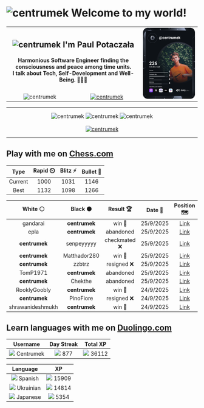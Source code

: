 <h1>
  <img
    src="https://emojis.slackmojis.com/emojis/images/1531849430/4246/blob-sunglasses.gif"
    width="30"
    alt="centrumek"
  />
  Welcome to my world!
</h1>

<table>
  <tbody>
    <tr>
      <td align="center" width="70%" colspan="2">
        <h2>
          <img
            src="https://raw.githubusercontent.com/MartinHeinz/MartinHeinz/master/wave.gif"
            width="30px"
            alt="centrumek"
          />
          I'm Paul Potaczała
        </h2>
        <h4>
          Harmonious Software Engineer finding the consciousness and peace among time units.
          <br/>
          I talk about Tech, Self-Development and Well-Being. 🌿🧘🚀
        </h4>
      </td>
      <td width="30%" rowspan="2">
        <a href="https://app.daily.dev/centrumek">
          <img
            src="./devcard.svg"
            alt="centrumek"
          />
        </a>
      </td>
    </tr>
    <tr align="center">
      <td>
        <img
          src="https://komarev.com/ghpvc/?username=centrumek&label=visitors&color=0e75b6&style=flat"
          alt="centrumek"
        >
      </td>
      <td>
        <a href="https://stackoverflow.com/users/14496012/centrumek">
          <img
            src="https://stackoverflow.com/users/flair/14496012.png?theme=dark"
            alt="centrumek"
          >
        </a>
      </td>
    </tr>
  </tbody>
</table>

---
<div align="center">
  <img 
    src="https://github-readme-stats.vercel.app/api?username=centrumek&show_icons=true&count_private=true&theme=dark&hide_border=true&hide=issues,contribs&bg_color=00000000"
    alt="centrumek"
  />
  <img
    src="https://github-readme-stats.vercel.app/api/top-langs/?username=centrumek&layout=compact&hide_border=true&theme=dark&bg_color=00000000&langs_count=6&exclude_repo=air-statistic-app"
    alt="centrumek"
  />
  <img 
    src="https://github-readme-streak-stats.herokuapp.com?user=centrumek&theme=dark&hide_border=true&background=FFFFFF00"
    alt="centrumek"
  />
  <br/>
  <br/>
  <a href="https://www.buymeacoffee.com/centrumek">
    <img
      src="https://cdn.buymeacoffee.com/buttons/v2/default-orange.png"
      height="50"
      width="210"
      alt="centrumek"
    />
  </a>
</div>

---

## Play with me on [Chess.com](https://www.chess.com/member/centrumek)

<div align="center">
<!--START_SECTION:chessStats-->
<!-- Automatically generated with https://github.com/Balastrong/chess-stats-action -->

| Type | Rapid ⏲️ | Blitz ⚡ | Bullet 🔫 |
|:---:|:---:|:---:|:---:|
| Current | 1000 | 1031 | 1146 |
| Best | 1132 | 1098 | 1266 |

| White ⚪ | Black ⚫ | Result 🏆 | Date 📅 | Position 🗺️ | Type 🕕 |
|:---:|:---:|:---:|:---:|:---:|:---:|
| gandarai | **centrumek** | win 🥇 | 25/9/2025 | <a href="http://www.ee.unb.ca/cgi-bin/tervo/fen.pl?select=8/3R4/1p2ppkp/1Nb5/4P3/2P5/2P2PPP/r5K1 w - - 4 26">Link</a> | Blitz |
| epla | **centrumek** | abandoned  | 25/9/2025 | <a href="http://www.ee.unb.ca/cgi-bin/tervo/fen.pl?select=1r2k3/8/p1nP2pp/2N1R3/Q7/7P/5PP1/2R3K1 b - - 0 34">Link</a> | Blitz |
| **centrumek** | senpeyyyyy | checkmated ❌ | 25/9/2025 | <a href="http://www.ee.unb.ca/cgi-bin/tervo/fen.pl?select=1k5r/p4ppp/Ppp5/8/3r1Pn1/1P6/2Q1Kq1P/R1R5 w - - 2 28">Link</a> | Blitz |
| **centrumek** | Matthador280 | win 🥇 | 25/9/2025 | <a href="http://www.ee.unb.ca/cgi-bin/tervo/fen.pl?select=5Q1Q/3b1p1n/2p3pk/3p3p/3P1P2/6P1/3N3P/6K1 b - - 4 33">Link</a> | Blitz |
| **centrumek** | zzbtrz | resigned ❌ | 25/9/2025 | <a href="http://www.ee.unb.ca/cgi-bin/tervo/fen.pl?select=8/5p2/6p1/8/4k3/2p3P1/4K3/2r5 w - - 2 45">Link</a> | Blitz |
| TomP1971 | **centrumek** | abandoned  | 25/9/2025 | <a href="http://www.ee.unb.ca/cgi-bin/tervo/fen.pl?select=rn2k1r1/3b4/1p1p1R2/p2Pp1Np/4P2P/1P6/P2QB3/R5K1 b q - 0 23">Link</a> | Blitz |
| **centrumek** | Chekthe | abandoned  | 25/9/2025 | <a href="http://www.ee.unb.ca/cgi-bin/tervo/fen.pl?select=8/1p6/5p2/6p1/2k1Kp1p/2P2N1r/8/8 w - - 2 48">Link</a> | Blitz |
| RooklyGoobly | **centrumek** | win 🥇 | 24/9/2025 | <a href="http://www.ee.unb.ca/cgi-bin/tervo/fen.pl?select=8/8/8/2k5/1p5K/8/2pr4/4R3 w - - 0 56">Link</a> | Blitz |
| **centrumek** | PinoFiore | resigned ❌ | 24/9/2025 | <a href="http://www.ee.unb.ca/cgi-bin/tervo/fen.pl?select=8/2q1Kp2/8/8/8/5kp1/8/8 w - - 0 58">Link</a> | Blitz |
| shrawanideshmukh | **centrumek** | win 🥇 | 24/9/2025 | <a href="http://www.ee.unb.ca/cgi-bin/tervo/fen.pl?select=rnbqkbnr/pppppppp/8/8/8/8/PPPPPPPP/RNBQKBNR w KQkq - 0 1">Link</a> | Blitz |

<!--END_SECTION:chessStats-->
</div>

## Learn languages with me on [Duolingo.com](https://www.duolingo.com/profile/Centrumek)

<div align="center">
<!--START_SECTION:duolingoStats-->
<!-- Automatically generated with https://github.com/centrumek/duolingo-readme-stats-->

| Username | Day Streak | Total XP |
|:---:|:---:|:---:|
| <img src="https://raw.githubusercontent.com/centrumek/duolingo-readme-stats/main/assets/duolingo.png" height="12"> Centrumek | <img src="https://raw.githubusercontent.com/centrumek/duolingo-readme-stats/main/assets/streakinactive.svg" height="12"> 877 | <img src="https://raw.githubusercontent.com/centrumek/duolingo-readme-stats/main/assets/xp.svg" height="12"> 36112 |

| Language | XP |
|:---:|:---:|
| <img src="https://raw.githubusercontent.com/centrumek/duolingo-readme-stats/main/assets/langs/spanish.svg" height="12"> Spanish | <img src="https://raw.githubusercontent.com/centrumek/duolingo-readme-stats/main/assets/xp.svg" height="12"> 15909 |
| <img src="https://raw.githubusercontent.com/centrumek/duolingo-readme-stats/main/assets/langs/ukrainian.svg" height="12"> Ukrainian | <img src="https://raw.githubusercontent.com/centrumek/duolingo-readme-stats/main/assets/xp.svg" height="12"> 14814 |
| <img src="https://raw.githubusercontent.com/centrumek/duolingo-readme-stats/main/assets/langs/japanese.svg" height="12"> Japanese | <img src="https://raw.githubusercontent.com/centrumek/duolingo-readme-stats/main/assets/xp.svg" height="12"> 5354 |

<!--END_SECTION:duolingoStats-->
</div>
<!--
**centrumek/centrumek** is a ✨ _special_ ✨ repository because its `README.md` (this file) appears on your GitHub profile.

Here are some ideas to get you started:

- 🔭 I’m currently working on ...
- 🌱 I’m currently learning ...
- 👯 I’m looking to collaborate on ...
- 🤔 I’m looking for help with ...
- 💬 Ask me about ...
- 📫 How to reach me: ...
- 😄 Pronouns: ...
- ⚡ Fun fact: ...
-->
